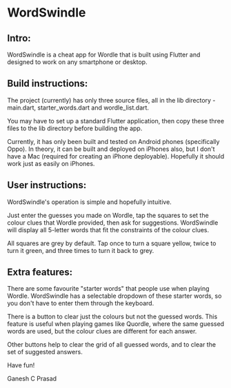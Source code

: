 # WordSwindle

## Intro:
WordSwindle is a cheat app for Wordle that is built using Flutter and designed to work on any smartphone or desktop.

## Build instructions:
The project (currently) has only three source files, all in the lib directory - main.dart, starter_words.dart and wordle_list.dart.

You may have to set up a standard Flutter application, then copy these three files to the lib directory before building the app.

Currently, it has only been built and tested on Android phones (specifically Oppo).
In theory, it can be built and deployed on iPhones also, but I don't have a Mac (required for creating an iPhone deployable).
Hopefully it should work just as easily on iPhones.

## User instructions:
WordSwindle's operation is simple and hopefully intuitive.

Just enter the guesses you made on Wordle, tap the squares to set the colour clues that Wordle provided, then ask for suggestions.
WordSwindle will display all 5-letter words that fit the constraints of the colour clues.

All squares are grey by default. Tap once to turn a square yellow, twice to turn it green, and three times to turn it back to grey.

## Extra features:
There are some favourite "starter words" that people use when playing Wordle.
WordSwindle has a selectable dropdown of these starter words, so you don't have to enter them through the keyboard.

There is a button to clear just the colours but not the guessed words.
This feature is useful when playing games like Quordle, where the same guessed words are used, but the colour clues are different for each answer.

Other buttons help to clear the grid of all guessed words, and to clear the set of suggested answers.

Have fun!

Ganesh C Prasad
